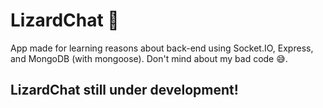 # LizardChat 🦎

App made for learning reasons about back-end using Socket.IO, Express, and MongoDB (with mongoose).
Don't mind about my bad code 😅.

## LizardChat still under development!